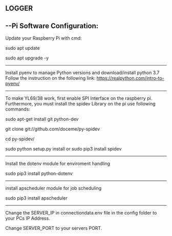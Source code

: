 LOGGER
---------------------------------------------

--Pi Software Configuration:
-----------------------------------------
Update your Raspberry Pi with cmd: 

sudo apt update

sudo apt upgrade -y

--------------------------------------------

Install pyenv to manage Python versions and download/install python 3.7
Follow the instruction on the following link:
https://realpython.com/intro-to-pyenv/

----------------------------------------------

To make YL69/38 work, first enable SPI Interface on the raspberry pi. 
Furthermore, you must install the spidev Library on the pi
use following commands: 

sudo apt-get install git python-dev

git clone git://github.com/doceme/py-spidev

cd py-spidev/

sudo python setup.py install or sudo pip3 install spidev

----------------------------------------

Install the dotenv module for enviroment handling

sudo pip3 install python-dotenv

------------------------------------------------

install apscheduler module for job scheduling

sudo pip3 install apscheduler

-----------------------------------------
Change the SERVER_IP in connectiondata.env file in the config folder
to your PCs IP Address.

Change SERVER_PORT to your servers PORT. 

